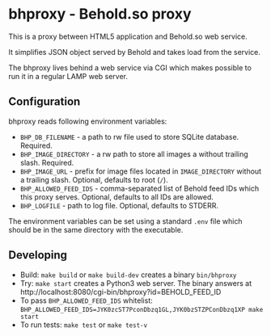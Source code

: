 # bhproxy - Behold.so proxy

This is a proxy between HTML5 application and Behold.so web service.

It simplifies JSON object served by Behold and takes load from the service.

The bhproxy lives behind a web service via CGI which makes possible to run it in a regular LAMP web server.

## Configuration

bhproxy reads following environment variables:

* `BHP_DB_FILENAME` - a path to rw file used to store SQLite database. Required.
* `BHP_IMAGE_DIRECTORY` - a rw path to store all images a without trailing slash. Required.
* `BHP_IMAGE_URL` - prefix for image files located in `IMAGE_DIRECTORY` without a trailing slash. Optional, defaults to root (`/`).
* `BHP_ALLOWED_FEED_IDS` - comma-separated list of Behold feed IDs which this proxy serves. Optional, defaults to all IDs are allowed.
* `BHP_LOGFILE` - path to log file. Optional, defaults to STDERR.

The environment variables can be set using a standard `.env` file which should be in the same directory with the executable.

## Developing

* Build: `make build` or `make build-dev` creates a binary `bin/bhproxy`
* Try: `make start` creates a Python3 web server. The binary answers at http://localhost:8080/cgi-bin/bhproxy?id=BEHOLD_FEED_ID
* To pass `BHP_ALLOWED_FEED_IDS` whitelist: `BHP_ALLOWED_FEED_IDS=JYK0zcST7PconDbzq1GL,JYK0bzSTZPConDbzq1XP make start`
* To run tests: `make test` or `make test-v`
